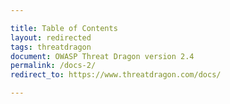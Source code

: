 ```yaml
---

title: Table of Contents
layout: redirected
tags: threatdragon
document: OWASP Threat Dragon version 2.4
permalink: /docs-2/
redirect_to: https://www.threatdragon.com/docs/

---
```

